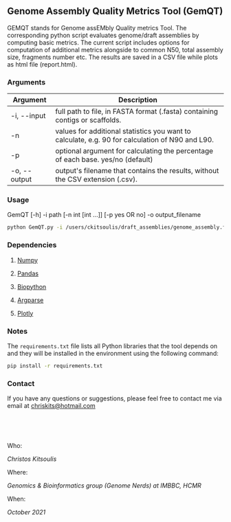 ## Genome Assembly Quality Metrics Tool (GemQT)

GEMQT stands for Genome assEMbly Quality metrics Tool. The corresponding python script evaluates genome/draft assemblies by computing basic metrics. The current script includes options for computation of additional metrics alongside to common N50, total assembly size, fragments number etc. The results are saved in a CSV file while plots as html file (report.html).


### Arguments

| Argument | Description |
| --- | --- |
| -i, --input | full path to file, in FASTA format (.fasta) containing contigs or scaffolds. |
| -n | values for additional statistics you want to calculate, e.g. 90 for calculation of N90 and L90. |
| -p | optional argument for calculating the percentage of each base. yes/no (default) |
| -o, --output | output's filename that contains the results, without the CSV extension (.csv). |


### Usage

GemQT [-h] -i path [-n int [int ...]] [-p yes OR no] -o output_filename

```bash
python GemQT.py -i /users/ckitsoulis/draft_assemblies/genome_assembly.fasta -n 85 90 95 -p yes -o results
```

### Dependencies 

1. [Numpy](https://numpy.org)

2. [Pandas](https://pandas.pydata.org/)

3. [Biopython](https://biopython.org/)

4. [Argparse](https://pypi.org/project/argparse/) 

5. [Plotly](https://plotly.com/) 

### Notes

The `requirements.txt` file lists all Python libraries that the tool depends on and they will be installed in the environment using the following command:

```bash
pip install -r requirements.txt
```

### Contact

If you have any questions or suggestions, please feel free to contact me via email at chriskits@hotmail.com

&nbsp;

&nbsp;



Who:

*Christos Kitsoulis*

Where:

*Genomics & Bioinformatics group (Genome Nerds) at IMBBC, HCMR*

When:

*October 2021*
